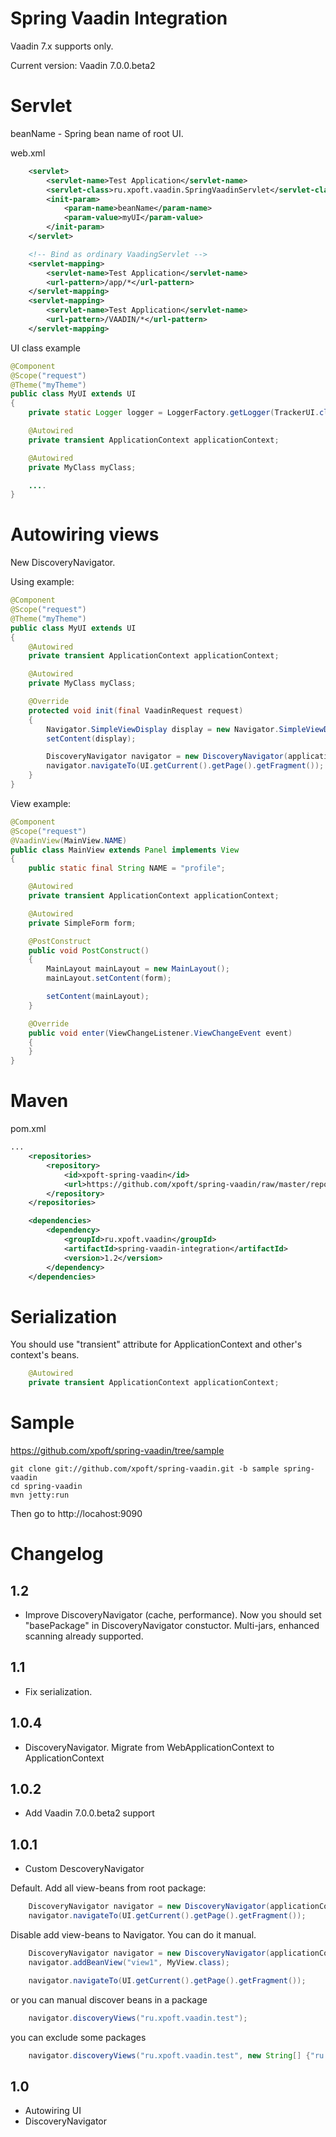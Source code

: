 Spring Vaadin Integration
=======================

Vaadin 7.x supports only.

Current version: Vaadin 7.0.0.beta2

# Servlet

beanName - Spring bean name of root UI.

web.xml
~~~~~ xml
    <servlet>
        <servlet-name>Test Application</servlet-name>
        <servlet-class>ru.xpoft.vaadin.SpringVaadinServlet</servlet-class>
        <init-param>
            <param-name>beanName</param-name>
            <param-value>myUI</param-value>
        </init-param>
    </servlet>

    <!-- Bind as ordinary VaadingServlet -->
    <servlet-mapping>
        <servlet-name>Test Application</servlet-name>
        <url-pattern>/app/*</url-pattern>
    </servlet-mapping>
    <servlet-mapping>
        <servlet-name>Test Application</servlet-name>
        <url-pattern>/VAADIN/*</url-pattern>
    </servlet-mapping>
~~~~~

UI class example

~~~~ java
@Component
@Scope("request")
@Theme("myTheme")
public class MyUI extends UI
{
    private static Logger logger = LoggerFactory.getLogger(TrackerUI.class);

    @Autowired
    private transient ApplicationContext applicationContext;

    @Autowired
    private MyClass myClass;

    ....
}
~~~~

# Autowiring views
New DiscoveryNavigator.

Using example:
~~~~ java
@Component
@Scope("request")
@Theme("myTheme")
public class MyUI extends UI
{
    @Autowired
    private transient ApplicationContext applicationContext;

    @Autowired
    private MyClass myClass;

    @Override
    protected void init(final VaadinRequest request)
    {
        Navigator.SimpleViewDisplay display = new Navigator.SimpleViewDisplay();
        setContent(display);

        DiscoveryNavigator navigator = new DiscoveryNavigator(applicationContext, UI.getCurrent(), display, "ru.xpoft");
        navigator.navigateTo(UI.getCurrent().getPage().getFragment());
    }
}
~~~~

View example:
~~~~ java
@Component
@Scope("request")
@VaadinView(MainView.NAME)
public class MainView extends Panel implements View
{
    public static final String NAME = "profile";

    @Autowired
    private transient ApplicationContext applicationContext;

    @Autowired
    private SimpleForm form;

    @PostConstruct
    public void PostConstruct()
    {
        MainLayout mainLayout = new MainLayout();
        mainLayout.setContent(form);

        setContent(mainLayout);
    }

    @Override
    public void enter(ViewChangeListener.ViewChangeEvent event)
    {
    }
}
~~~~

# Maven

pom.xml
~~~~ xml
...
    <repositories>
        <repository>
            <id>xpoft-spring-vaadin</id>
            <url>https://github.com/xpoft/spring-vaadin/raw/master/repository</url>
        </repository>
    </repositories>

    <dependencies>
        <dependency>
            <groupId>ru.xpoft.vaadin</groupId>
            <artifactId>spring-vaadin-integration</artifactId>
            <version>1.2</version>
        </dependency>
    </dependencies>
~~~~

# Serialization

You should use "transient" attribute for ApplicationContext and other's context's beans.
~~~~ java
    @Autowired
    private transient ApplicationContext applicationContext;
~~~~

# Sample

https://github.com/xpoft/spring-vaadin/tree/sample
~~~~
git clone git://github.com/xpoft/spring-vaadin.git -b sample spring-vaadin
cd spring-vaadin
mvn jetty:run
~~~~

Then go to http://locahost:9090

# Changelog

## 1.2
- Improve DiscoveryNavigator (cache, performance).
Now you should set "basePackage" in DiscoveryNavigator constuctor.
Multi-jars, enhanced scanning already supported.

## 1.1
- Fix serialization.

## 1.0.4
- DiscoveryNavigator. Migrate from WebApplicationContext to ApplicationContext

## 1.0.2
- Add Vaadin 7.0.0.beta2 support

## 1.0.1
- Custom DescoveryNavigator

Default. Add all view-beans from root package:
~~~~ java
    DiscoveryNavigator navigator = new DiscoveryNavigator(applicationContext, UI.getCurrent().getPage().getCurrent(), display);
    navigator.navigateTo(UI.getCurrent().getPage().getFragment());
~~~~

Disable add view-beans to Navigator.
You can do it manual.
~~~~ java
    DiscoveryNavigator navigator = new DiscoveryNavigator(applicationContext, UI.getCurrent().getPage().getCurrent(), display, false);
    navigator.addBeanView("view1", MyView.class);

    navigator.navigateTo(UI.getCurrent().getPage().getFragment());
~~~~
or you can manual discover beans in a package
~~~~ java
    navigator.discoveryViews("ru.xpoft.vaadin.test");
~~~~
you can exclude some packages
~~~~ java
    navigator.discoveryViews("ru.xpoft.vaadin.test", new String[] {"ru.xpoft.vaadin.test.one", "ru.xpoft.vaadin.test.two"})
~~~~

## 1.0
- Autowiring UI
- DiscoveryNavigator